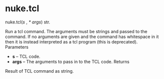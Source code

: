 # nuke.tcl
nuke.tcl(_s_ , _* args_)  str.

Run a tcl command. The arguments must be strings and passed to the command. If no arguments are given and the command has whitespace in it then it is instead interpreted as a tcl program (this is deprecated).
Parameters

  * **s** – TCL code.
  * **args** – The arguments to pass in to the TCL code.
Returns

Result of TCL command as string.